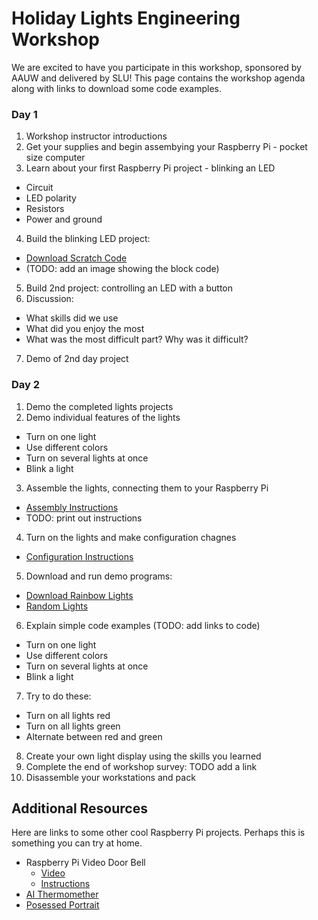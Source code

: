 # Holiday Lights Engineering Workshop
We are excited to have you participate in this workshop, sponsored by AAUW and delivered by SLU! This page contains the workshop agenda along with links to download some code examples.

### Day 1

1. Workshop instructor introductions
2. Get your supplies and begin assembying your Raspberry Pi - pocket size computer
3. Learn about your first Raspberry Pi project - blinking an LED
  - Circuit
  - LED polarity
  - Resistors
  - Power and ground
4. Build the blinking LED project: 
  - <a href="scratch/blinkingLED.sb3 download">Download Scratch Code</a>
  - (TODO: add an image showing the block code)
5. Build 2nd project: controlling an LED with a button
6. Discussion:
  - What skills did we use
  - What did you enjoy the most 
  - What was the most difficult part? Why was it difficult?
7. Demo of 2nd day project

### Day 2

1. Demo the completed lights projects
2. Demo individual features of the lights
  - Turn on one light
  - Use different colors
  - Turn on several lights at once
  - Blink a light
3. Assemble the lights, connecting them to your Raspberry Pi
  - <a href="HolidayLightsAssembly.pdf">Assembly Instructions</a>
  - TODO: print out instructions
4. Turn on the lights and make configuration chagnes
  - <a href="HolidayLightsConfiguration.pdf">Configuration Instructions</a>
5. Download and run demo programs:
  - <a href='python/rainbowLights.py' download>Download Rainbow Lights</a>
  - <a href='python/randomLights.py' download>Random Lights</a>
6. Explain simple code examples (TODO: add links to code)
  - Turn on one light
  - Use different colors
  - Turn on several lights at once
  - Blink a light
7. Try to do these:
  - Turn on all lights red
  - Turn on all lights green
  - Alternate between red and green
8. Create your own light display using the skills you learned
9. Complete the end of workshop survey: TODO add a link
10. Disassemble your workstations and pack

## Additional Resources
Here are links to some other cool Raspberry Pi projects. Perhaps this is something you can try at home.
  - Raspberry Pi Video Door Bell
    - <a href='https://www.youtube.com/watch?v=tG_VPWNS8Sw&t=36s'>Video</a>
    - <a href='https://www.hackster.io/sneaky/fast-video-doorbell-intercom-on-raspberry-pi-63b063'>Instructions</a>
  - <a href='https://www.hackster.io/tomasz-lewicki/ai-thermometer-2bacb4#toc-7--resources-8'>AI Thermomether</a>
  - <a href='https://www.hackster.io/dominick-marino/possessed-portrait-updated-32a7a6'>Posessed Portrait</a>
